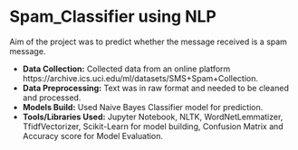 # Spam_Classifier using NLP 

Aim of the project was to predict whether the message received is a spam message.

<ul> 
  <li><b> Data Collection:</b> Collected data from an online platform https://archive.ics.uci.edu/ml/datasets/SMS+Spam+Collection. </li>

  <li><b> Data Preprocessing:</b> Text was in raw format and needed to be cleaned and processed. </li>

  <li><b> Models Build:</b> Used Naive Bayes Classifier model for prediction. </li>

  <li><b> Tools/Libraries Used:</b> Jupyter Notebook, NLTK, WordNetLemmatizer, TfidfVectorizer, Scikit-Learn for model building, Confusion Matrix and Accuracy score for Model Evaluation.   </li>
 </ul>

